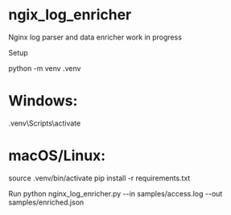 # ngix_log_enricher
Nginx log parser and data enricher work in progress

Setup

python -m venv .venv
# Windows: 
.venv\Scripts\activate
# macOS/Linux:
source .venv/bin/activate
pip install -r requirements.txt

Run
python nginx_log_enricher.py --in samples/access.log --out samples/enriched.json
